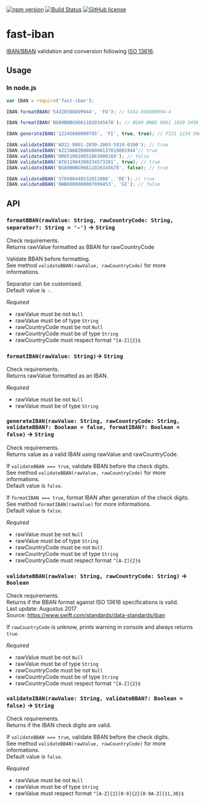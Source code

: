 [![npm version](https://badge.fury.io/js/fast-iban.svg)](https://badge.fury.io/js/fast-iban)
[![Build Status](https://travis-ci.org/EDumdum/iban-js.svg?branch=master)](https://travis-ci.org/EDumdum/iban-js)
[![GitHub license](https://img.shields.io/badge/license-MIT-blue.svg)](https://raw.githubusercontent.com/Edumdum/iban-js/master/LICENSE)

# fast-iban

[IBAN/BBAN](https://en.wikipedia.org/wiki/International_Bank_Account_Number) validation and conversion following [ISO 13616](https://www.swift.com/standards/data-standards/iban).

## Usage

### In node.js

```js
var IBAN = require('fast-iban');

IBAN.formatBBAN('54320388899944', 'FO'); // 5432-038889994-4

IBAN.formatIBAN('BG80BNBG96611020345678'); // BG80 BNBG 9661 1020 3456 78

IBAN.generateIBAN('12345600000785', 'FI', true, true); // FI21 1234 5600 0007 85

IBAN.validateIBAN('AD12-0001-2030-2003-5910-0100'); // true
IBAN.validateIBAN('AZ21NABZ00000000137010001944'// true
IBAN.validateIBAN('HR6510010051863000160'); // false
IBAN.validateIBAN('AT611904300234573201', true); // true
IBAN.validateIBAN('BG80BNBG96611020345678', false); // true

IBAN.validateBBAN('370400440532013000', 'DE'); // true
IBAN.validateBBAN('0WBK000000007099453', 'GI'); // false
```

## API

### `formatBBAN(rawValue: String, rawCountryCode: String, separator?: String = '-')` -> `String`

Check requirements.  
Returns rawValue formatted as BBAN for rawCountryCode

Validate BBAN before formatting.  
See method `validateBBAN(rawValue, rawCountryCode)` for more informations.

Separator can be customised.  
Default value is `-`.

*Required*
- rawValue must be not `Null`
- rawValue must be of type `String`
- rawCountryCode must be not `Null`
- rawCountryCode must be of type `String`
- rawCountryCode must respect format `^[A-Z]{2}$`    

### `formatIBAN(rawValue: String)`-> `String`

Check requirements.  
Returns rawValue formatted as an IBAN.

*Required*
- rawValue must be not `Null`
- rawValue must be of type `String`

### `generateIBAN(rawValue: String, rawCountryCode: String, validateBBAN?: Boolean = false, formatIBAN?: Boolean = false)` -> `String`

Check requirements.  
Returns value as a valid IBAN using rawValue and rawCountryCode.

If `validateBBAN === true`, validate BBAN before the check digits.  
See method `validateBBAN(rawValue, rawCountryCode)` for more informations.  
Default value is `false`.

If `formatIBAN === true`, format IBAN after generation of the check digits.  
See method `formatIBAN(rawValue)` for more informations.  
Default value is `false`.

*Required*
- rawValue must be not `Null`
- rawValue must be of type `String`
- rawCountryCode must be not `Null`
- rawCountryCode must be of type `String`
- rawCountryCode must respect format `^[A-Z]{2}$`

### `validateBBAN(rawValue: String, rawCountryCode: String)` -> `Boolean`

Check requirements.  
Returns if the BBAN format against ISO 13616 specifications is valid.  
Last update: Augustus 2017  
Source: https://www.swift.com/standards/data-standards/iban

If `rawCountryCode` is unknow, prints warning in console and always returns `true`.

*Required*
- rawValue must be not `Null`
- rawValue must be of type `String`
- rawCountryCode must be not `Null`
- rawCountryCode must be of type `String`
- rawCountryCode must respect format `^[A-Z]{2}$`

### `validateIBAN(rawValue: String, validateBBAN?: Boolean = false)` -> `String`

Check requirements.  
Returns if the IBAN check digits are valid.

If `validateBBAN === true`, validate BBAN before the check digits.  
See method `validateBBAN(rawValue, rawCountryCode)` for more informations.  
Default value is `false`.

*Required*
- rawValue must be not `Null`
- rawValue must be of type `String`
- rawValue must respect format `^[A-Z]{2}[0-9]{2}[0-9A-Z]{11,30}$`
